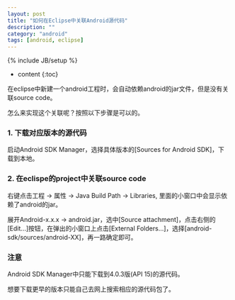 ```yaml
---
layout: post
title: "如何在Eclipse中关联Android源代码"
description: ""
category: "android"
tags: [android, eclipse]
---
```

{% include JB/setup %}

* content
{:toc}

在eclipse中新建一个android工程时，会自动依赖android的jar文件，但是没有关联source code。

怎么来实现这个关联呢？按照以下步骤是可以的。
<!--excerpt-->
### 1. 下载对应版本的源代码
启动Android SDK Manager，选择具体版本的\[Sources for Android SDK\]，下载到本地。

### 2. 在eclispe的project中关联source code
右键点击工程 -> 属性 -> Java Build Path -> Libraries, 里面的小窗口中会显示依赖了android的jar。

展开Android-x.x.x -> android.jar，选中\[Source attachment\]，点击右侧的\[Edit...\]按钮，在弹出的小窗口上点击\[External Folders...\]，选择\[android-sdk/sources/android-XX\]，再一路确定即可。

### 注意
Android SDK Manager中只能下载到4.0.3版(API 15)的源代码。

想要下载更早的版本只能自己去网上搜索相应的源代码包了。
